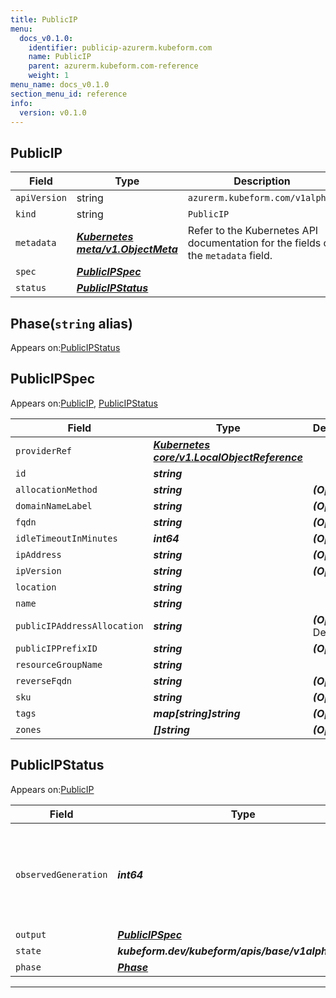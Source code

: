 ```yaml
---
title: PublicIP
menu:
  docs_v0.1.0:
    identifier: publicip-azurerm.kubeform.com
    name: PublicIP
    parent: azurerm.kubeform.com-reference
    weight: 1
menu_name: docs_v0.1.0
section_menu_id: reference
info:
  version: v0.1.0
---
```


## PublicIP
| Field | Type | Description |
| ------ | ----- | ----------- |
| `apiVersion` | string | `azurerm.kubeform.com/v1alpha1` |
|    `kind` | string | `PublicIP` |
| `metadata` | ***[Kubernetes meta/v1.ObjectMeta](https://kubernetes.io/docs/reference/generated/kubernetes-api/v1.13/#objectmeta-v1-meta)***|Refer to the Kubernetes API documentation for the fields of the `metadata` field.|
| `spec` | ***[PublicIPSpec](#publicipspec)***||
| `status` | ***[PublicIPStatus](#publicipstatus)***||
## Phase(`string` alias)

Appears on:[PublicIPStatus](#publicipstatus)

## PublicIPSpec

Appears on:[PublicIP](#publicip), [PublicIPStatus](#publicipstatus)

| Field | Type | Description |
| ------ | ----- | ----------- |
| `providerRef` | ***[Kubernetes core/v1.LocalObjectReference](https://kubernetes.io/docs/reference/generated/kubernetes-api/v1.13/#localobjectreference-v1-core)***||
| `id` | ***string***||
| `allocationMethod` | ***string***| ***(Optional)*** |
| `domainNameLabel` | ***string***| ***(Optional)*** |
| `fqdn` | ***string***| ***(Optional)*** |
| `idleTimeoutInMinutes` | ***int64***| ***(Optional)*** |
| `ipAddress` | ***string***| ***(Optional)*** |
| `ipVersion` | ***string***| ***(Optional)*** |
| `location` | ***string***||
| `name` | ***string***||
| `publicIPAddressAllocation` | ***string***| ***(Optional)*** Deprecated|
| `publicIPPrefixID` | ***string***| ***(Optional)*** |
| `resourceGroupName` | ***string***||
| `reverseFqdn` | ***string***| ***(Optional)*** |
| `sku` | ***string***| ***(Optional)*** |
| `tags` | ***map[string]string***| ***(Optional)*** |
| `zones` | ***[]string***| ***(Optional)*** |
## PublicIPStatus

Appears on:[PublicIP](#publicip)

| Field | Type | Description |
| ------ | ----- | ----------- |
| `observedGeneration` | ***int64***| ***(Optional)*** Resource generation, which is updated on mutation by the API Server.|
| `output` | ***[PublicIPSpec](#publicipspec)***| ***(Optional)*** |
| `state` | ***kubeform.dev/kubeform/apis/base/v1alpha1.State***| ***(Optional)*** |
| `phase` | ***[Phase](#phase)***| ***(Optional)*** |
---
